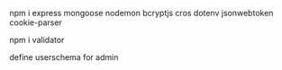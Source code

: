  <!-- step 1: -->
 npm i express mongoose nodemon bcryptjs cros dotenv jsonwebtoken cookie-parser 

 npm i validator 


<!-- step 2 -->

define userschema for admin 


